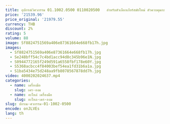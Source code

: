 ```yaml
---
title: อุปกรณ์วิศวกรรม 01.1002.0500 0110020500   สําหรับตัวเลือกเกียร์สมัยใหม่ ตัวควบคุมกะ
price: '21539.96'
price_original: '21979.55'
currency: THB
discount: 2%
rating: 5
volume: 88
image: Sf8824751569a406e87361664e668fb17h.jpg
images:
  - Sf8824751569a406e87361664e668fb17h.jpg
  - Se248bff54c7c4bd1acc94d8c345b96e1N.jpg
  - S0944772165f249d591a6558fbf178e60Y.jpg
  - S5368acbcc4f84003bef54ea1fd31b6a1a.jpg
  - S1ba5434e75d248aa9fb8078567878dd7h.jpg
video: 4000202024637.mp4
categories:
  - name: เครื่องมือ
    slug: เคร-องม
  - name: อะไหล่ เครื่องมือ
    slug: อะไหล-เคร-องม
slug: ปกรณ-ศวกรรม-01-1002-0500
encode: onJLVEs
lang: th
---
```

  